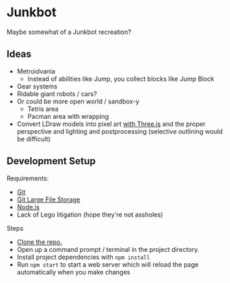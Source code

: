# Junkbot

Maybe somewhat of a Junkbot recreation?

## Ideas

- Metroidvania
	- Instead of abilities like Jump, you collect blocks like Jump Block
- Gear systems
- Ridable giant robots / cars?
- Or could be more open world / sandbox-y
	- Tetris area
	- Pacman area with wrapping
- Convert LDraw models into pixel art [with Three.js](https://threejs.org/examples/?q=ldraw#webgl_loader_ldraw) and the proper perspective and lighting and postprocessing (selective outlining would be difficult)

## Development Setup

Requirements:
- [Git][]
- [Git Large File Storage][git lfs install]
- [Node.js][]
- Lack of Lego litigation (hope they're not assholes)

Steps
- [Clone the repo.][git clone]
- Open up a command prompt / terminal in the project directory.
- Install project dependencies with `npm install`
- Run `npm start` to start a web server which will reload the page automatically when you make changes

[Node.js]: https://nodejs.org/
[Git]: https://git-scm.org/
[git lfs install]: https://help.github.com/en/github/managing-large-files/installing-git-large-file-storage
[git clone]: https://help.github.com/articles/cloning-a-repository/

